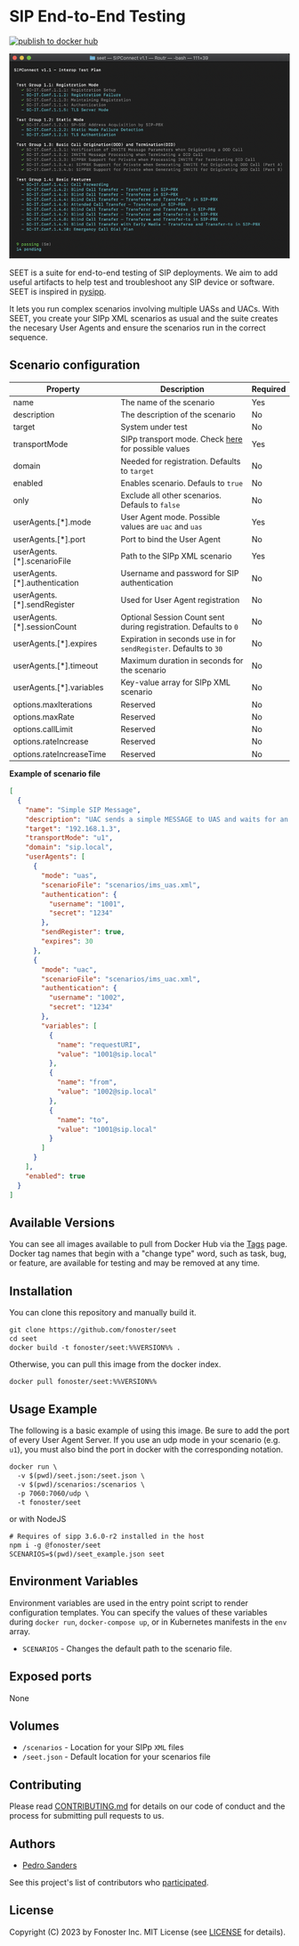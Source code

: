 # SIP End-to-End Testing

[![publish to docker hub](https://github.com/fonoster/seet/actions/workflows/gh-docker.yml/badge.svg)](https://github.com/fonoster/seet/actions/workflows/gh-docker.yml)

<img src="test_example.png" />

SEET is a suite for end-to-end testing of SIP deployments. We aim to add useful artifacts to help test and troubleshoot any SIP device or software. SEET is inspired in [pysipp](https://github.com/SIPp/pysipp).

It lets you run complex scenarios involving multiple UASs and UACs. With SEET, you create your SIPp XML scenarios as usual and the suite creates the necesary User Agents and ensure the scenarios run in the correct sequence.

## Scenario configuration

| Property                                | Description                                                       | Required |
| --------------------------------------- | ----------------------------------------------------------------- | -------- |
| name                                    | The name of the scenario                                          | Yes      |
| description                             | The description of the scenario                                   | No       |
| target                                  | System under test                                                 | No       |
| transportMode                           | SIPp transport mode. Check [here](https://github.com/SIPp/sipp/blob/v3.6.1/docs/transport.rst) for possible values               | Yes      |
| domain                                  | Needed for registration. Defaults to `target`                     | No       |
| enabled                                 | Enables scenario. Defauls to `true`                               | No       |
| only                                    | Exclude all other scenarios. Defauls to `false`                   | No       |
| userAgents.[*].mode                     | User Agent mode. Possible values are `uac` and `uas`              | Yes      |
| userAgents.[*].port                     | Port to bind the User Agent                                       | No       |
| userAgents.[*].scenarioFile             | Path to the SIPp XML scenario                                     | Yes      |
| userAgents.[*].authentication           | Username and password for SIP authentication                      | No       |
| userAgents.[*].sendRegister             | Used for User Agent registration                                  | No       |
| userAgents.[*].sessionCount             | Optional Session Count sent during registration. Defaults to `0`  | No       |
| userAgents.[*].expires                  | Expiration in seconds use in for `sendRegister`. Defaults to `30` | No       |
| userAgents.[*].timeout                  | Maximum duration in seconds for the scenario                      | No       |
| userAgents.[*].variables                | Key-value array for SIPp XML scenario                             | No       |
| options.maxIterations                   | Reserved                                                          | No       |
| options.maxRate                         | Reserved                                                          | No       |
| options.callLimit                       | Reserved                                                          | No       |
| options.rateIncrease                    | Reserved                                                          | No       |
| options.rateIncreaseTime                | Reserved                                                          | No       |

**Example of scenario file**

```json
[
  {
    "name": "Simple SIP Message",
    "description": "UAC sends a simple MESSAGE to UAS and waits for an OK response",
    "target": "192.168.1.3",
    "transportMode": "u1",
    "domain": "sip.local",
    "userAgents": [
      {
        "mode": "uas",
        "scenarioFile": "scenarios/ims_uas.xml",
        "authentication": {
          "username": "1001",
          "secret": "1234"
        },
        "sendRegister": true,
        "expires": 30
      },
      {
        "mode": "uac",
        "scenarioFile": "scenarios/ims_uac.xml",
        "authentication": {
          "username": "1002",
          "secret": "1234"
        },
        "variables": [
          {
            "name": "requestURI",
            "value": "1001@sip.local"
          },
          {
            "name": "from",
            "value": "1002@sip.local"
          },
          {
            "name": "to",
            "value": "1001@sip.local"
          }
        ]
      }
    ],
    "enabled": true
  }
]
```

## Available Versions

You can see all images available to pull from Docker Hub via the [Tags](https://hub.docker.com/repository/docker/fonoster/seet) page. Docker tag names that begin with a "change type" word, such as task, bug, or feature, are available for testing and may be removed at any time.

## Installation

You can clone this repository and manually build it.

```
git clone https://github.com/fonoster/seet
cd seet
docker build -t fonoster/seet:%%VERSION%% .
```

Otherwise, you can pull this image from the docker index.

```
docker pull fonoster/seet:%%VERSION%%
```

## Usage Example

The following is a basic example of using this image. Be sure to add the port of every User Agent Server. If you use an udp mode in your scenario (e.g. `u1`), you must also bind the port in docker with the corresponding notation.

```
docker run \
  -v $(pwd)/seet.json:/seet.json \
  -v $(pwd)/scenarios:/scenarios \
  -p 7060:7060/udp \
  -t fonoster/seet 
```

or with NodeJS

```
# Requires of sipp 3.6.0-r2 installed in the host
npm i -g @fonoster/seet
SCENARIOS=$(pwd)/seet_example.json seet
```

## Environment Variables

Environment variables are used in the entry point script to render configuration templates. You can specify the values of these variables during `docker run`, `docker-compose up`, or in Kubernetes manifests in the `env` array.

- `SCENARIOS` - Changes the default path to the scenario file.

## Exposed ports

None

## Volumes

- `/scenarios` - Location for your SIPp `XML` files
- `/seet.json` - Default location for your scenarios file

## Contributing

Please read [CONTRIBUTING.md](https://github.com/fonoster/fonoster/blob/master/CONTRIBUTING.md) for details on our code of conduct and the process for submitting pull requests to us.

## Authors

- [Pedro Sanders](https://github.com/psanders)

See this project's list of contributors who [participated](https://github.com/fonoster/seet/contributors).

## License

Copyright (C) 2023 by Fonoster Inc. MIT License (see [LICENSE](https://github.com/fonoster/fonoster/blob/master/LICENSE) for details).
